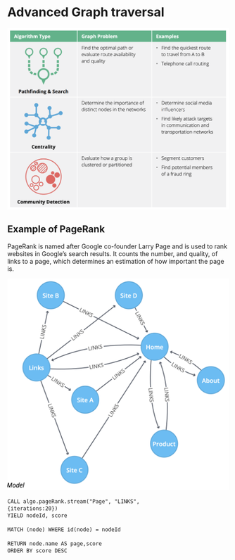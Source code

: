 # Advanced Graph traversal

![Graph questions](graph_questions.png)

## Example of PageRank

PageRank is named after Google co-founder Larry Page and is used to rank websites in Google’s search results. It counts the number, and quality, of links to a page, which determines an estimation of how important the page is.

![Page Rank](page_rank_example.png)

```
CALL algo.pageRank.stream("Page", "LINKS",
{iterations:20})
YIELD nodeId, score

MATCH (node) WHERE id(node) = nodeId

RETURN node.name AS page,score
ORDER BY score DESC
```

